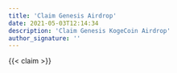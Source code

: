 ```yaml
---
title: 'Claim Genesis Airdrop'
date: 2021-05-03T12:14:34
description: 'Claim Genesis KogeCoin Airdrop'
author_signature: ''
---
```


{{< claim >}}
